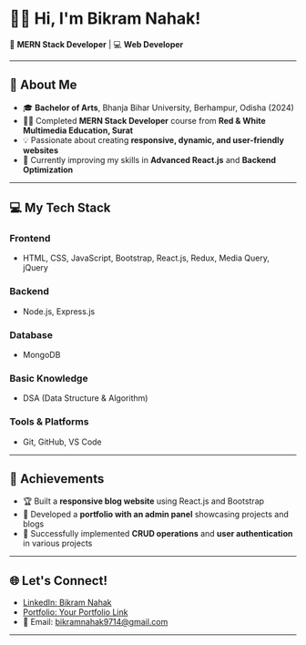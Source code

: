 # 🙋‍♂️ Hi, I'm Bikram Nahak!  

🎯 **MERN Stack Developer** | 💻 **Web Developer**  

---

## 🚀 About Me  

- 🎓 **Bachelor of Arts**, Bhanja Bihar University, Berhampur, Odisha (2024)  
- 🧑‍💻 Completed **MERN Stack Developer** course from **Red & White Multimedia Education, Surat**  
- 💡 Passionate about creating **responsive, dynamic, and user-friendly websites**  
- 🌱 Currently improving my skills in **Advanced React.js** and **Backend Optimization**  

---

## 💻 My Tech Stack  

### **Frontend**  
- HTML, CSS, JavaScript, Bootstrap, React.js, Redux, Media Query, jQuery  

### **Backend**  
- Node.js, Express.js  

### **Database**  
- MongoDB  
### **Basic Knowledge** 
- DSA (Data Structure & Algorithm)

### **Tools & Platforms**  
- Git, GitHub, VS Code  

---

## 🌟 Achievements  

- 🏆 Built a **responsive blog website** using React.js and Bootstrap  
- 🚀 Developed a **portfolio with an admin panel** showcasing projects and blogs  
- 💼 Successfully implemented **CRUD operations** and **user authentication** in various projects  

---

## 🌐 Let's Connect!  

- [LinkedIn: Bikram Nahak](https://www.linkedin.com/in/bikram-nahak-762328314/)  
- [Portfolio: Your Portfolio Link](https://github.com/BIKRAMNAHAK)  
- 📧 Email: [bikramnahak9714@gmail.com](mailto:bikramnahak9714@gmail.com)  

---

